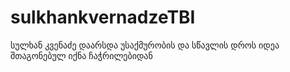 # sulkhankvernadzeTBI
 სულხან კვენაძე დაარსდა უსაქმურობის და სწავლის დროს
 იდეა შთაგონებულ იქნა ჩაჭრილებიდან